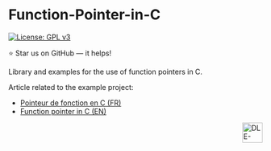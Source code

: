 # Function-Pointer-in-C

[![License: GPL v3](https://img.shields.io/badge/License-GPLv3-blue.svg)](https://www.gnu.org/licenses/gpl-3.0)

:star: Star us on GitHub — it helps!

Library and examples for the use of function pointers in C.

Article related to the example project: 
- [Pointeur de fonction en C (FR)](https://dle-dev.com/index.php/2021/10/20/pointeur-de-fonction-en-c/)
- [Function pointer in C (EN)](https://dle-dev.com/index.php/en/2021/10/22/function-pointer-in-c/)


<a href ="http://dle-dev.com">
  <img src="https://dle-dev.com/wp-content/uploads/2020/05/dle_dev_logo_v1.1.png" alt="DLE-Dev logo" title="DLE-Dev" align="right" height="40" />
</a>
